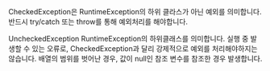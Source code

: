 CheckedException은 RuntimeException의 하위 클라스가 아닌 예외를 의미합니다.
반드시 try/catch 또는 throw를 통해 예외처리를 해야합니다.

UncheckedException RuntimeException의 하위클래스를 의미합니다.
실행 중 발생할 수 있는 오류로, CheckedException과 달리 강제적으로 예외를 처리해야하지는 않습니다.
배열의 범위를 벗어난 경우, 값이 null인 참조 변수를 참조한 경우 발생합니다.